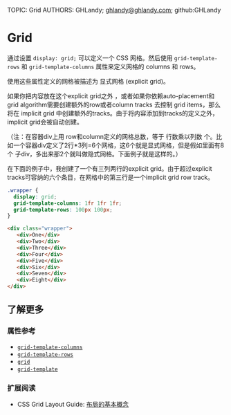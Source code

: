 TOPIC: Grid
AUTHORS: GHLandy; ghlandy@ghlandy.com; github:GHLandy

# Grid

通过设置 `display: grid;`  可以定义一个 CSS 网格。然后使用 `grid-template-rows` 和
`grid-template-columns` 属性来定义网格的 columns 和 rows。

使用这些属性定义的网格被描述为 显式网格 (explicit grid)。

如果你把内容放在这个explicit grid之外 ，或者如果你依赖auto-placement和grid algorithm需要创建额外的row或者column  tracks 去控制
grid items，那么将在 implicit grid 中创建额外的tracks。由于将内容添加到tracks的定义之外，implicit grid会被自动创建。

（注：在容器div上用 row和column定义的网格总数，等于 行数乘以列数 个。比如一个容器div定义了2行*3列=6个网格，这6个就是显式网格，但是假如里面有8个 子div，多出来那2个就叫做隐式网格。下面例子就是这样的。）

在下面的例子中，我创建了一个有三列两行的explicit grid。由于超过explicit tracks可容纳的六个条目，在网格中的第三行是一个implicit grid row track。

```css
.wrapper {
  display: grid;
  grid-template-columns: 1fr 1fr 1fr;
  grid-template-rows: 100px 100px;
}
```

```html
<div class="wrapper">
   <div>One</div>
   <div>Two</div>
   <div>Three</div>
   <div>Four</div>
   <div>Five</div>
   <div>Six</div>
   <div>Seven</div>
   <div>Eight</div>
</div>
```

## 了解更多

### 属性参考

- [`grid-template-columns`](https://developer.mozilla.org/zh-CN/docs/Web/CSS/grid-template-columns)
- [`grid-template-rows`](https://developer.mozilla.org/zh-CN/docs/Web/CSS/grid-template-rows)
- [`grid`](https://developer.mozilla.org/zh-CN/docs/Web/CSS/grid)
- [`grid-template`](https://developer.mozilla.org/zh-CN/docs/Web/CSS/grid-template)

### 扩展阅读

- CSS Grid Layout Guide: [布局的基本概念](https://developer.mozilla.org/zh-CN/docs/Web/CSS/CSS_Grid_Layout/Basic_Concepts_of_Grid_Layout)
